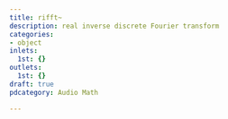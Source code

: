 ```yaml
---
title: rifft~
description: real inverse discrete Fourier transform
categories:
- object
inlets:
  1st: {}
outlets:
  1st: {}
draft: true
pdcategory: Audio Math

---
```



